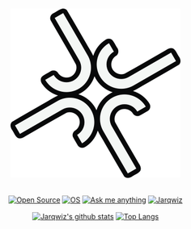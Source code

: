 <a href="https://jarqwiz.xyz">
<h1>
  <p style="text-align: center">
    <img alt="logo" src="logo.svg">
  </p>
</h1>
</a>

<p style="text-align: center">
  <a href="https://github.com/Jarqwiz?tab=repositories"><img alt="Open Source" src="https://img.shields.io/badge/Open-Source-red?style=flat-square&logo=open-source-initiative"></a>
  <a href="https://github.com/Jarqwiz/dotfiles"><img alt="OS" src="https://img.shields.io/badge/OS-Arch%20BTW-blue?style=flat-square&logo=arch-linux"></a>
  <a href="https://github.com/Jarqwiz/Jarqwiz/issues/new"><img alt="Ask me anything" src="https://img.shields.io/badge/Ask%20me-anything-orange?style=flat-square&logo=github"></a>
  <a href="https://jarqwiz.xyz"><img alt="Jarqwiz" src="https://img.shields.io/website?logo=eleventy&style=flat-square&url=https%3A%2F%2Fjarqwiz.xyz"></a>
</p>

<p style="text-align: center">
  <a href="https://github.com/anuraghazra/github-readme-stats"><img style="vertical-align: middle;" alt="Jarqwiz's github stats" src="https://github-readme-stats.vercel.app/api?username=Jarqwiz&show_icons=true&count_private=true&custom_title=My+Stats"></a>
  <a href="https://github.com/anuraghazra/github-readme-stats"><img style="vertical-align: middle;" alt="Top Langs" src="https://github-readme-stats.vercel.app/api/top-langs/?username=Jarqwiz&layout=compact"></a>
</p>
